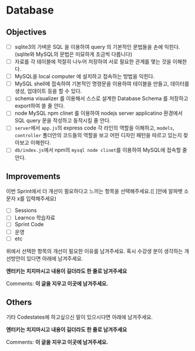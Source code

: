 # Database
## Objectives
- [ ] sqlite3의 가벼운 SQL 을 이용하여 query 의 기본적인 문법들을 손에 익힌다. (sqlite와 MySQL의 문법은 미묘하게 조금씩 다릅니다)
- [ ] 자료를 각 테이블에 적절히 나누어 저장하여 서로 필요한 관계를 맺는 것을 이해한다.
- [ ] MySQL을 local computer 에 설치하고 접속하는 방법을 익힌다.
- [ ] MySQL shell에 접속하여 기본적인 명령문을 이용하여 테이블을 만들고, 데이터를 생성, 업데이트 등을 할 수 있다.
- [ ] schema visualizer 를 이용해서 스스로 설계한 Database Schema 를 저장하고 export하여 쓸 줄 안다.
- [ ] node MySQL npm clinet 를 이용하여 nodejs server applicatino 환경에서 SQL query 문을 작성하고 동작시킬 줄 안다.
- [ ] `server`에서 `app.js`의 express code 각 라인의 역할을 이해하고, `models`, `controller` 폴더안의 코드들의 역할을 보고 어떤 디자인 패턴을 따르고 있는지 찾아보고 이해한다.
- [ ] `db/index.js`에서 npm의 `mysql node clinet`를 이용하여 MySQL에 접속할 줄 안다.
## Improvements
이번 Sprint에서 더 개선이 필요하다고 느끼는 항목을 선택해주세요.([ ]안에 알파벳 소문자 x를 입력해주세요)
- [ ] Sessions
- [ ] Learnco 학습자료
- [ ] Sprint Code
- [ ] 운영
- [ ] etc

위에서 선택한 항목의 개선이 필요한 이유를 남겨주세요. 혹시 수강생 분이 생각하는 개선방안이 있다면 아래에 남겨주세요.

**엔터키는 치지마시고 내용이 길더라도 한 줄로 남겨주세요**

Comments: **이 글을 지우고 이곳에 남겨주세요.**
## Others
기타 Codestates에 하고싶으신 말이 있으시다면 아래에 남겨주세요.

**엔터키는 치지마시고 내용이 길더라도 한 줄로 남겨주세요**

Comments: **이 글을 지우고 이곳에 남겨주세요.**

